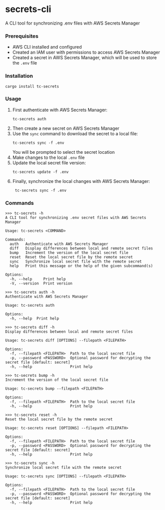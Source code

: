 # secrets-cli
A CLI tool for synchronizing .env files with AWS Secrets Manager

### Prerequisites

- AWS CLI installed and configured
- Created an IAM user with permissions to access AWS Secrets Manager
- Created a secret in AWS Secrets Manager, which will be used to store the `.env` file

### Installation

```
cargo install tc-secrets
```

### Usage

1. First authenticate with AWS Secrets Manager:
   ```
   tc-secrets auth
   ```
2. Then create a new secret on AWS Secrets Manager
3. Use the `sync` command to download the secret to a local file:
   ```
   tc-secrets sync -f .env
   ```
   You will be prompted to select the secret location
4. Make changes to the local `.env` file
5. Update the local secret file version:
   ```
   tc-secrets update -f .env
   ```
6. Finally, synchronize the local changes with AWS Secrets Manager:
   ```
    tc-secrets sync -f .env
    ```

### Commands

```
>>> tc-secrets -h
A CLI tool for synchronizing .env secret files with AWS Secrets Manager

Usage: tc-secrets <COMMAND>

Commands:
  auth   Authenticate with AWS Secrets Manager
  diff   Display differences between local and remote secret files
  bump   Increment the version of the local secret file
  reset  Reset the local secret file by the remote secret
  sync   Synchronize local secret file with the remote secret
  help   Print this message or the help of the given subcommand(s)

Options:
  -h, --help     Print help
  -V, --version  Print version
```

```
>>> tc-secrets auth -h
Authenticate with AWS Secrets Manager

Usage: tc-secrets auth

Options:
  -h, --help  Print help
```

```
>>> tc-secrets diff -h
Display differences between local and remote secret files

Usage: tc-secrets diff [OPTIONS] --filepath <FILEPATH>

Options:
  -f, --filepath <FILEPATH>  Path to the local secret file
  -p, --password <PASSWORD>  Optional password for decrypting the secret file [default: secret]
  -h, --help                 Print help
```

```
>>> tc-secrets bump -h
Increment the version of the local secret file

Usage: tc-secrets bump --filepath <FILEPATH>

Options:
  -f, --filepath <FILEPATH>  Path to the local secret file
  -h, --help                 Print help
```

```
>>> tc-secrets reset -h
Reset the local secret file by the remote secret

Usage: tc-secrets reset [OPTIONS] --filepath <FILEPATH>

Options:
  -f, --filepath <FILEPATH>  Path to the local secret file
  -p, --password <PASSWORD>  Optional password for decrypting the secret file [default: secret]
  -h, --help                 Print help
```

```
>>> tc-secrets sync -h
Synchronize local secret file with the remote secret

Usage: tc-secrets sync [OPTIONS] --filepath <FILEPATH>

Options:
  -f, --filepath <FILEPATH>  Path to the local secret file
  -p, --password <PASSWORD>  Optional password for decrypting the secret file [default: secret]
  -h, --help                 Print help
```

